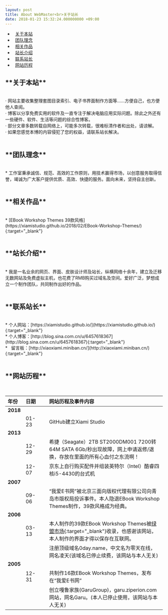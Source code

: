 ```yaml
---
layout: post
title: About WebMaster<br>关于站长
date: 2018-01-23 15:32:24.000000000 +09:00
---
```

*   [关于本站](#1)
*   [团队理念](#2)
*   [相关作品](#3)
*   [站长介绍](#4)
*   [联系站长](#5)
*   [网站历程](#6)


<h2 id="1">**关于本站**</h2><br>
· 网站主要收集整理套图目录索引、电子书界面制作方面等……方便自己，也方便他人查阅。<br>
· 博客以分享免费实用的软件及一直专注于解决电脑应用实际问题。除此之外还有一些硬件、软件、生活等问题的综合性博客。<br>
· 部分文章多数转载自网络上，可能多次转载，很难标清作者和出处，请谅解。<br>
· 如果您感觉本博的内容侵犯了您的权益，请联系站长解决。<br>
    <br>
<h2 id="2">**团队理念**</h2><br>
    *   工作室秉承诚信、规范、高效的工作原则，用技术赢得市场，以创意服务取得信誉，竭诚为广大客户提供优质、高效、快捷的服务。面向未来，坚持自主创新。<br>
<br>
<h2 id="3">**相关作品**</h2><br>
    *   [EBook Workshop Themes 39款风格](https://xiamistudio.github.io/2018/02/EBook-Workshop-Themes/){:target="_blank"}<br> 
    <br>
    
<h2 id="4">**站长介绍**</h2><br>
    *   我是一名业余的网页、界面、皮肤设计师及站长，纵横网络十余年，建立及迁移无数网站及免费虚拟主机，也花费了RMB购买过域名及空间。爱好广泛，梦想成立一个制作团队，共同制作出好的作品。<br>
   <br>
<h2 id="5">**联系站长**</h2><br>
    *   个人网站：[https://xiamistudio.github.io/](https://xiamistudio.github.io/){:target="_blank"}<br>
    *   个人博客：[http://blog.sina.com.cn/u/6457618367](http://blog.sina.com.cn/u/6457618367){:target="_blank"}<br>
    *   留言板：[http://xiaoxiami.miniban.cn/](http://xiaoxiami.miniban.cn/){:target="_blank"}
  <br>
  <br>
<h2 id="6">**网站历程**</h2><br>

| 年份 | 日期 |     |网站历程及事件内容 |
|:-------------|:-------------|:------|:------------| 
|**2018**|     |     ||
|    |01-23|     |GitHub建立Xiami Studio|
|**2013**|     |     ||
|    |12-29|     |希捷（Seagate）2TB ST2000DM001 7200转64M SATA 6Gb/秒出现故障，网上申请返修/退换，存放在里面的所有心血付之东流啊！|
|    |12-07|     |京东上自行购买配件并组装英特尔（Intel）酷睿四核i5-4430的台式机|
|**2007**|     |     ||
|    |09-06|     |“我爱E书网”被北京三面向版权代理有限公司向青岛市版权局投诉事件。本人隐退EBook Workshop Themes制作，39款风格成为经典。|
|**2006**|     |     ||
|    |03-13|     |本人制作的39款EBook Workshop Themes被[绿盟市场](http://www.xdowns.com/soft/38/217/2006/Soft_7092.html){:target="_blank"}收录，也感谢该网站，本人制作的界面才得以保存在互联网。|
|    |     |     |注册顶级域名0day.name，中文名为零天在线，网名凌天(该域名已停止续费，该网站与本人无关)|
|**2005**|     |     ||
|    |12-31|     |共制作16款EBook Workshop Themes，发布在“我爱E书网”|
|    |     |     |创立嘎鲁家族(GaruGroup)，garu.ziperion.com网站，网名Garu。(本人已停止使用，该网站与本人无关)|
